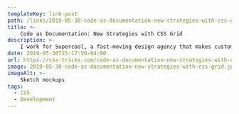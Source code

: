 ```yaml
---
templateKey: link-post
path: /links/2019-05-30-code-as-documentation-new-strategies-with-css-grid
title: >-
    Code as Documentation: New Strategies with CSS Grid
description: >-
    I work for Supercool, a fast-moving design agency that makes custom built sites for arts clients, powered by the off-the-shelf system, Craft CMS; it's high-spec graphic design with relatively demanding typography and art direction. 
date: 2019-05-30T15:17:50-04:00
url: https://css-tricks.com/code-as-documentation-new-strategies-with-css-grid/
image: 2019-05-30-code-as-documentation-new-strategies-with-css-grid.jpeg
imageAlt: >-
    Sketch mockups
tags:
  - CSS
  - Development
---
```


